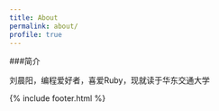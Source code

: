 ```yaml
---
title: About
permalink: about/
profile: true
---
```

###简介

<!-- <img src="{{ site.baseurl }}assets/images/avatar.png" width="150px"> -->

刘晨阳，编程爱好者，喜爱Ruby，现就读于华东交通大学


{% include footer.html %}
